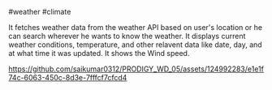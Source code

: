 
#weather
#climate

It fetches weather data from the weather API based on user's location or he can search wherever he wants to know the weather.
It displays current weather conditions, temperature, and other relavent data like date, day, and at what time it was updated. 
It shows the Wind speed.

https://github.com/saikumar0312/PRODIGY_WD_05/assets/124992283/e1e1f74c-6063-450c-8d3e-7fffcf7cfcd4

